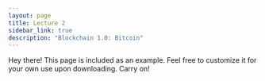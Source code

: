```yaml
---
layout: page
title: Lecture 2
sidebar_link: true
description: "Blockchain 1.0: Bitcoin"
---
```


<p class="message">
  Hey there! This page is included as an example. Feel free to customize it
  for your own use upon downloading. Carry on!
</p>
